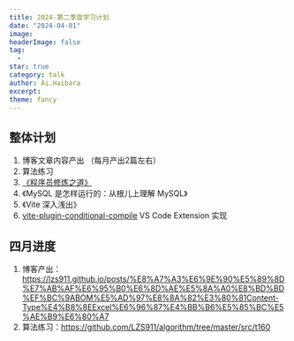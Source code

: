 ```yaml
---
title: 2024-第二季度学习计划
date: "2024-04-01"
image: 
headerImage: false
tag:
  -
star: true
category: talk
author: Ai.Haibara
excerpt: 
theme: fancy
---
```


## 整体计划

1. 博客文章内容产出 （每月产出2篇左右）
2. 算法练习
3. [《程序员修炼之道》](https://github.com/LZS911/Book-Doc/blob/master/%E7%A8%8B%E5%BA%8F%E5%91%98%E4%BF%AE%E7%82%BC%E4%B9%8B%E9%81%93-%E4%B8%AD%E6%96%87%E7%89%88.pdf)
4. 《MySQL 是怎样运行的：从根儿上理解 MySQL》
5. 《Vite 深入浅出》
6. [vite-plugin-conditional-compile](vite-plugin-conditional-compile) VS Code Extension 实现

## 四月进度

1. 博客产出：<https://lzs911.github.io/posts/%E8%A7%A3%E6%9E%90%E5%89%8D%E7%AB%AF%E6%95%B0%E6%8D%AE%E5%8A%A0%E8%BD%BD%EF%BC%9ABOM%E5%AD%97%E8%8A%82%E3%80%81Content-Type%E4%B8%8EExcel%E6%96%87%E4%BB%B6%E5%85%BC%E5%AE%B9%E6%80%A7>
2. 算法练习：<https://github.com/LZS911/algorithm/tree/master/src/t160>
